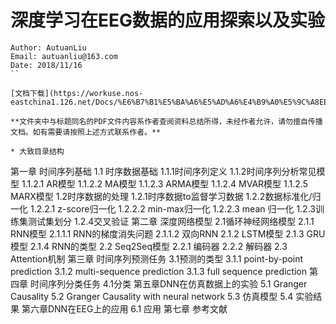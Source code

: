 # 深度学习在EEG数据的应用探索以及实验

```
Author: AutuanLiu
Email: autuanliu@163.com
Date: 2018/11/16
``

[文档下载](https://workuse.nos-eastchina1.126.net/Docs/%E6%B7%B1%E5%BA%A6%E5%AD%A6%E4%B9%A0%E5%9C%A8EEG%E6%95%B0%E6%8D%AE%E7%9A%84%E5%BA%94%E7%94%A8%E6%8E%A2%E7%B4%A2%E4%BB%A5%E5%8F%8A%E5%AE%9E%E9%AA%8C.pdf)

**文件夹中与标题同名的PDF文件内容系作者查阅资料总结所得，未经作者允许，请勿擅自传播文档。如有需要请按照上述方式联系作者。**

* 大致目录结构

```
第一章	时间序列基础
 1.1 时序数据基础
  1.1.1时间序列定义
  1.1.2时间序列分析常见模型
   1.1.2.1 AR模型
   1.1.2.2 MA模型
   1.1.2.3 ARMA模型
   1.1.2.4 MVAR模型
   1.1.2.5 MARX模型
 1.2时序数据的处理
  1.2.1时序数据to监督学习数据
  1.2.2数据标准化/归一化
   1.2.2.1 z-score归一化
   1.2.2.2 min-max归一化
   1.2.2.3 mean 归一化
  1.2.3训练集测试集划分
  1.2.4交叉验证
第二章	深度网络模型
 2.1循环神经网络模型
  2.1.1 RNN模型
   2.1.1.1 RNN的梯度消失问题
   2.1.1.2 双向RNN
  2.1.2 LSTM模型
  2.1.3 GRU模型
  2.1.4 RNN的类型
 2.2 Seq2Seq模型
  2.2.1 编码器
  2.2.2 解码器
 2.3 Attention机制
第三章	时间序列预测任务
 3.1预测的类型
  3.1.1 point-by-point prediction
  3.1.2 multi-sequence prediction
  3.1.3 full sequence prediction
第四章 时间序列分类任务
 4.1分类
第五章DNN在仿真数据上的实验
 5.1 Granger Causality
 5.2 Granger Causality with neural network
 5.3 仿真模型
 5.4 实验结果
第六章DNN在EEG上的应用
 6.1 应用
第七章 参考文献
```
